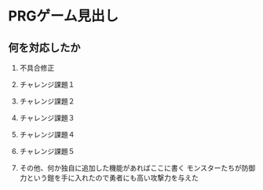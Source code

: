 # PRGゲーム見出し
## 何を対応したか

1. 不具合修正
1. チャレンジ課題１
1. チャレンジ課題２
1. チャレンジ課題３
1. チャレンジ課題４
1. チャレンジ課題５

1. その他、何か独自に追加した機能があればここに書く
モンスターたちが防御力という鎧を手に入れたので勇者にも高い攻撃力を与えた
